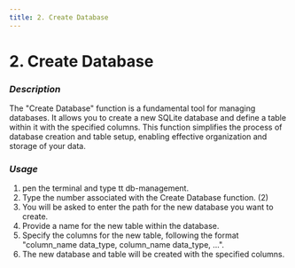 ```yaml
---
title: 2. Create Database
---
```


# 2. Create Database

### **_Description_**

The "Create Database" function is a fundamental tool for managing databases. It allows you to create a new SQLite database and define a table within it with the specified columns. This function simplifies the process of database creation and table setup, enabling effective organization and storage of your data.

### **_Usage_**

1. pen the terminal and type tt db-management.
2. Type the number associated with the Create Database function. (2)
3. You will be asked to enter the path for the new database you want to create.
4. Provide a name for the new table within the database.
5. Specify the columns for the new table, following the format "column_name data_type, column_name data_type, ...".
6. The new database and table will be created with the specified columns.